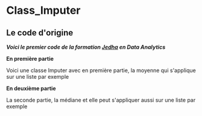# Class_Imputer
## Le code d'origine
***Voici le premier code de la formation [Jedha](https://app.jedha.co/) en Data Analytics***

__En première partie__

Voici une classe Imputer avec en première partie, la moyenne qui s'applique sur une liste par exemple

__En deuxième partie__

La seconde partie, la médiane et elle peut s'appliquer aussi sur une liste par exemple
